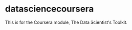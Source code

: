 datasciencecoursera
===================

This is for the Coursera module, The Data Scientist's Toolkit.
